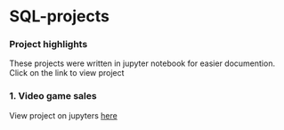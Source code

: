 # SQL-projects

### Project highlights
These projects were written in jupyter notebook for easier documention. Click on the link to view project

### 1. Video game sales
View project on jupyters [here](https://github.com/aminbasiran/SQL-projects/blob/main/cleaned_vgsales.ipynb)
